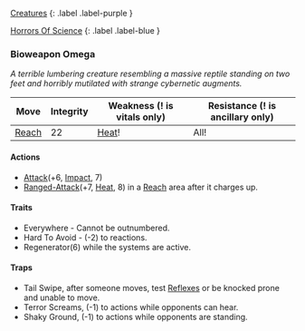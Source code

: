 [Creatures](Game/Creatures?Boss=true)
{: .label .label-purple }

[Horrors Of Science](Game/Hostile-Groups#Horrors%20Of%20Science)
{: .label .label-blue }
### Bioweapon Omega
*A terrible lumbering creature resembling a massive reptile standing on two feet and horribly mutilated with strange cybernetic augments.*

| Move                              | Integrity | Weakness (! is vitals only)       | Resistance (! is ancillary only) |
| --------------------------------- | --------- | --------------------------------- | -------------------------------- |
| [Reach](Game/Core/Movement#Reach) | 22        | [Heat](Game/Core/Injury#Heat)! | All!                             |

#### Actions
* [Attack](Game/Core/Blocks/Attack)(+6, [Impact](Game/Core/Injury#Impact), 7)
* [Ranged-Attack](Game/Core/Blocks/Ranged-Attack)(+7, [Heat](Game/Core/Injury#Heat), 8) in a [Reach](Game/Core/Movement#Reach) area after it charges up.
#### Traits
* Everywhere - Cannot be outnumbered.
* Hard To Avoid - (-2) to reactions.
* Regenerator(6) while the systems are active.
#### Traps
* Tail Swipe, after someone moves, test [Reflexes](Game/Core/Agility#Reflexes) or be knocked prone and unable to move. 
* Terror Screams, (-1) to actions while opponents can hear.
* Shaky Ground, (-1) to actions while opponents are standing.
